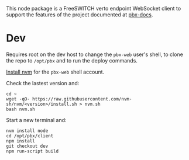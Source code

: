 This node package
is a FreeSWITCH verto endpoint
WebSocket client
to support the features of the project
documented at
[pbx-docs](https://github.com/tessercat/pbx-docs).

# Dev

Requires root on the dev host
to change the `pbx-web` user's shell,
to clone the repo to `/opt/pbx`
and to run the deploy commands.

[Install nvm](https://github.com/nvm-sh/nvm#install--update-script)
for the `pbx-web` shell account.

Check the lastest version and:

    cd ~
    wget -qO- https://raw.githubusercontent.com/nvm-sh/nvm/<version>/install.sh > nvm.sh
    bash nvm.sh

Start a new terminal and:

    nvm install node
    cd /opt/pbx/client
    npm install
    git checkout dev
    npm run-script build

